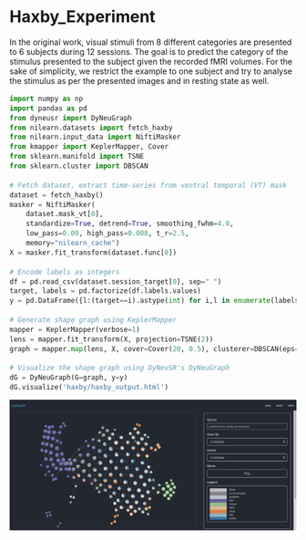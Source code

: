 # Haxby_Experiment

In the original work, visual stimuli from 8 different categories are presented to 6 subjects during 12 sessions. The goal is to predict the category of the stimulus presented to the subject given the recorded fMRI volumes. For the sake of simplicity, we restrict the example to one subject and try to analyse the stimulus as per the presented images and in resting state as well.

```python
import numpy as np 
import pandas as pd
from dyneusr import DyNeuGraph 
from nilearn.datasets import fetch_haxby
from nilearn.input_data import NiftiMasker
from kmapper import KeplerMapper, Cover
from sklearn.manifold import TSNE
from sklearn.cluster import DBSCAN

# Fetch dataset, extract time-series from ventral temporal (VT) mask
dataset = fetch_haxby()
masker = NiftiMasker(
    dataset.mask_vt[0], 
    standardize=True, detrend=True, smoothing_fwhm=4.0,
    low_pass=0.09, high_pass=0.008, t_r=2.5,
    memory="nilearn_cache")
X = masker.fit_transform(dataset.func[0])

# Encode labels as integers
df = pd.read_csv(dataset.session_target[0], sep=" ")
target, labels = pd.factorize(df.labels.values)
y = pd.DataFrame({l:(target==i).astype(int) for i,l in enumerate(labels)})

# Generate shape graph using KeplerMapper
mapper = KeplerMapper(verbose=1)
lens = mapper.fit_transform(X, projection=TSNE(2))
graph = mapper.map(lens, X, cover=Cover(20, 0.5), clusterer=DBSCAN(eps=20.))

# Visualize the shape graph using DyNeuSR's DyNeuGraph                          
dG = DyNeuGraph(G=graph, y=y)
dG.visualize('haxby/haxby_output.html')
```

![OUTPUT](https://raw.githubusercontent.com/Pranav-Khurana/MPR/master/images/haxby.png)
